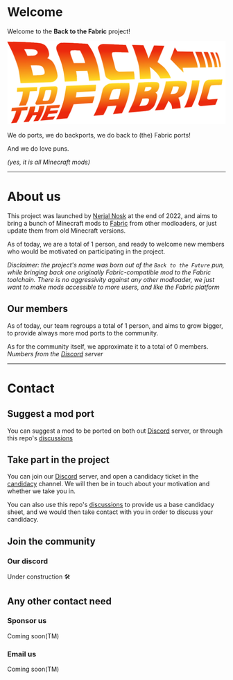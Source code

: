 # Welcome 

Welcome to the **Back to the Fabric** project!

![Back to the Fabric](https://raw.githubusercontent.com/Back-to-the-Fabric/.github/main/pictures/banner.png "Project logo")

We do ports, we do backports, we do back to (the) Fabric ports!

And we do love puns.

_(yes, it is all Minecraft mods)_

---

# About us

This project was launched by [Nerjal Nosk](https://github.com/NerjalNosk) at the end of 2022, and aims to bring a bunch of Minecraft mods to [Fabric](https://fabricmc.net) from other modloaders, or just update them from old Minecraft versions.

As of today, we are a total of <n>1</n> person, and ready to welcome new members who would be motivated on participating in the project.
<!-- Yes I used a non-existant HTML tag to distinguish the number. So what? At least it'll be easier to find out when updating -->

*Disclaimer: the project's name was born out of the `Back to the Future` pun, while bringing back one originally Fabric-compatible mod to the Fabric toolchain. There is no aggressivity against any other modloader, we just want to make mods accessible to more users, and like the Fabric platform*

## Our members

As of today, our team regroups a total of <n>1</n> person, and aims to grow bigger, to provide always more mod ports to the community.

As for the community itself, we approximate it to a total of <n>0</n> members. _Numbers from the [Discord](#Our-Discord) server_

---

# Contact

## Suggest a mod port

You can suggest a mod to be ported on both out [Discord](#Our-Discord) server, or through this repo's [discussions](https://github.com/Back-to-the-Fabric/BttF/discussions/categories/Suggestions)

<!--
TODO: add announcement discussion messages to provide templates
-->

## Take part in the project

You can join our [Discord](#Our-Discord) server, and open a candidacy ticket in the [candidacy](# "Not yet available") channel. We will then be in touch about your motivation and whether we take you in.

You can also use this repo's [discussions](https://github.com/Back-to-the-Fabric/BttF/discussions/categories/candidate) to provide us a base candidacy sheet<!--TODO: add announcement template and provide link-->, and we would then take contact with you in order to discuss your candidacy.

## Join the community

### Our discord

Under construction 🛠️

## Any other contact need

### Sponsor us

Coming soon(TM)

### Email us

Coming soon(TM)

